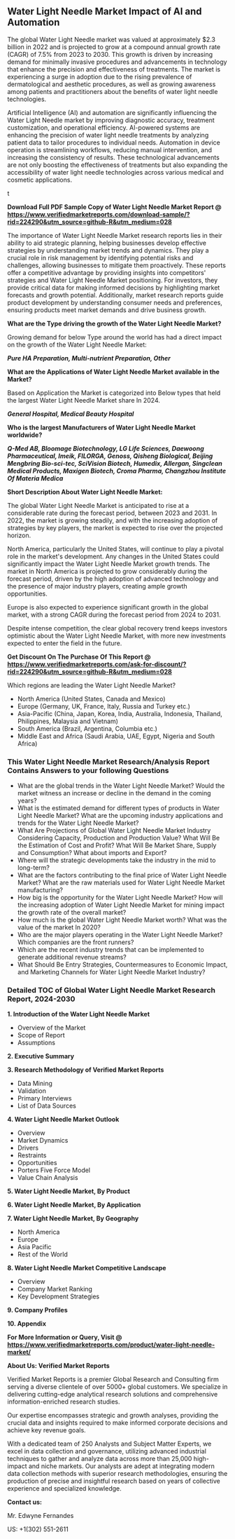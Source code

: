 <h2>Water Light Needle Market Impact of AI and Automation</h2><p>The global Water Light Needle market was valued at approximately $2.3 billion in 2022 and is projected to grow at a compound annual growth rate (CAGR) of 7.5% from 2023 to 2030. This growth is driven by increasing demand for minimally invasive procedures and advancements in technology that enhance the precision and effectiveness of treatments. The market is experiencing a surge in adoption due to the rising prevalence of dermatological and aesthetic procedures, as well as growing awareness among patients and practitioners about the benefits of water light needle technologies.</p><p>Artificial Intelligence (AI) and automation are significantly influencing the Water Light Needle market by improving diagnostic accuracy, treatment customization, and operational efficiency. AI-powered systems are enhancing the precision of water light needle treatments by analyzing patient data to tailor procedures to individual needs. Automation in device operation is streamlining workflows, reducing manual intervention, and increasing the consistency of results. These technological advancements are not only boosting the effectiveness of treatments but also expanding the accessibility of water light needle technologies across various medical and cosmetic applications.</p>t</p><p id="" class=""><strong>Download Full PDF Sample Copy of Water Light Needle Market Report @ <a href="https://www.verifiedmarketreports.com/download-sample/?rid=224290&utm_source=github-R&utm_medium=028" target="_blank">https://www.verifiedmarketreports.com/download-sample/?rid=224290&utm_source=github-R&utm_medium=028</a></strong></p><p>The importance of&nbsp;Water Light Needle Market research reports lies in their ability to aid strategic planning, helping businesses develop effective strategies by understanding market trends and dynamics. They play a crucial role in risk management by identifying potential risks and challenges, allowing businesses to mitigate them proactively. These reports offer a competitive advantage by providing insights into competitors' strategies and Water Light Needle Market positioning. For investors, they provide critical data for making informed decisions by highlighting market forecasts and growth potential. Additionally, market research reports guide product development by understanding consumer needs and preferences, ensuring products meet market demands and drive business growth.</p><p><strong>What are the&nbsp;Type driving the growth of the Water Light Needle Market?</strong></p><p id="" class="">Growing demand for below Type around the world has had a direct impact on the growth of the Water Light Needle Market:</p><em><strong>Pure HA Preparation, Multi-nutrient Preparation, Other</strong></em></p><strong>What are the&nbsp;Applications&nbsp;of Water Light Needle Market available in the Market?</strong></p><p id="" class="">Based on Application the Market is categorized into Below types that held the largest Water Light Needle Market share In 2024.</p><em><strong>General Hospital, Medical Beauty Hospital</strong></em></p><strong>Who is the largest Manufacturers of Water Light Needle Market worldwide?</strong></p><p><em><strong>Q-Med AB, Bloomage Biotechnology, LG Life Sciences, Daewoong Pharmaceutical, Imeik, FILORGA, Genoss, Qisheng Biological, Beijing Mengbring Bio-sci-tec, SciVision Biotech, Humedix, Allergan, Singclean Medical Products, Maxigen Biotech, Croma Pharma, Changzhou Institute Of Materia Medica</strong></em></p><p id="" class=""><strong>Short Description About Water Light Needle Market:</strong></p><p>The global Water Light Needle Market is anticipated to rise at a considerable rate during the forecast period, between 2023 and 2031. In 2022, the market is growing steadily, and with the increasing adoption of strategies by key players, the market is expected to rise over the projected horizon.</p><p>North America, particularly the United States, will continue to play a pivotal role in the market's development. Any changes in the United States could significantly impact the Water Light Needle Market growth trends. The market in North America is projected to grow considerably during the forecast period, driven by the high adoption of advanced technology and the presence of major industry players, creating ample growth opportunities.</p><p>Europe is also expected to experience significant growth in the global market, with a strong CAGR during the forecast period from 2024 to 2031.</p><p>Despite intense competition, the clear global recovery trend keeps investors optimistic about the Water Light Needle Market, with more new investments expected to enter the field in the future.</p><p id="" class=""><strong>Get Discount On The Purchase Of This Report @ <a href="https://www.verifiedmarketreports.com/ask-for-discount/?rid=224290&utm_source=github-R&utm_medium=028" target="_blank">https://www.verifiedmarketreports.com/ask-for-discount/?rid=224290&utm_source=github-R&utm_medium=028</a></strong></p>Which regions are leading the Water Light Needle Market?</p><ul><li>North America (United States, Canada and Mexico)</li><li>Europe (Germany, UK, France, Italy, Russia and Turkey etc.)</li><li>Asia-Pacific (China, Japan, Korea, India, Australia, Indonesia, Thailand, Philippines, Malaysia and Vietnam)</li><li>South America (Brazil, Argentina, Columbia etc.)</li><li>Middle East and Africa (Saudi Arabia, UAE, Egypt, Nigeria and South Africa)</li></ul><h3 id="" class="">This Water Light Needle Market Research/Analysis Report Contains Answers to your following Questions</h3><ul><li>What are the global trends in the Water Light Needle Market? Would the market witness an increase or decline in the demand in the coming years?</li><li>What is the estimated demand for different types of products in Water Light Needle Market? What are the upcoming industry applications and trends for the Water Light Needle Market?</li><li>What Are Projections of Global Water Light Needle Market Industry Considering Capacity, Production and Production Value? What Will Be the Estimation of Cost and Profit? What Will Be Market Share, Supply and Consumption? What about imports and Export?</li><li>Where will the strategic developments take the industry in the mid to long-term?</li><li>What are the factors contributing to the final price of Water Light Needle Market? What are the raw materials used for Water Light Needle Market manufacturing?</li><li>How big is the opportunity for the Water Light Needle Market? How will the increasing adoption of Water Light Needle Market for mining impact the growth rate of the overall market?</li><li>How much is the global Water Light Needle Market worth? What was the value of the market In 2020?</li><li>Who are the major players operating in the Water Light Needle Market? Which companies are the front runners?</li><li>Which are the recent industry trends that can be implemented to generate additional revenue streams?</li><li>What Should Be Entry Strategies, Countermeasures to Economic Impact, and Marketing Channels for Water Light Needle Market Industry?</li></ul><h3 id="" class="">Detailed TOC of Global Water Light Needle Market Research Report, 2024-2030</h3><p id="" class=""><strong>1. Introduction of the Water Light Needle Market</strong></p><ul><li>Overview of the Market</li><li>Scope of Report</li><li>Assumptions</li></ul><p id="" class=""><strong>2. Executive Summary</strong></p><p id="" class=""><strong>3. Research Methodology of Verified Market Reports</strong></p><ul><li>Data Mining</li><li>Validation</li><li>Primary Interviews</li><li>List of Data Sources</li></ul><p id="" class=""><strong>4. Water Light Needle Market Outlook</strong></p><ul><li>Overview</li><li>Market Dynamics</li><li>Drivers</li><li>Restraints</li><li>Opportunities</li><li>Porters Five Force Model</li><li>Value Chain Analysis</li></ul><p id="" class=""><strong>5. Water Light Needle Market, By Product</strong></p><p id="" class=""><strong>6. Water Light Needle Market, By Application</strong></p><p id="" class=""><strong>7. Water Light Needle Market, By Geography</strong></p><ul><li>North America</li><li>Europe</li><li>Asia Pacific</li><li>Rest of the World</li></ul><p id="" class=""><strong>8. Water Light Needle Market Competitive Landscape</strong></p><ul><li>Overview</li><li>Company Market Ranking</li><li>Key Development Strategies</li></ul><p id="" class=""><strong>9. Company Profiles</strong></p><p id="" class=""><strong>10. Appendix</strong></p><p id="" class=""><strong>For More Information or Query, Visit @ <a href="https://www.verifiedmarketreports.com/product/water-light-needle-market/" target="_blank">https://www.verifiedmarketreports.com/product/water-light-needle-market/</a></strong></p><p id="" class=""><strong>About Us: Verified Market Reports</strong></p><p id="" class="">Verified Market Reports is a premier Global Research and Consulting firm serving a diverse clientele of over 5000+ global customers. We specialize in delivering cutting-edge analytical research solutions and comprehensive information-enriched research studies.</p><p id="" class="">Our expertise encompasses strategic and growth analyses, providing the crucial data and insights required to make informed corporate decisions and achieve key revenue goals.</p><p id="" class="">With a dedicated team of 250 Analysts and Subject Matter Experts, we excel in data collection and governance, utilizing advanced industrial techniques to gather and analyze data across more than 25,000 high-impact and niche markets. Our analysts are adept at integrating modern data collection methods with superior research methodologies, ensuring the production of precise and insightful research based on years of collective experience and specialized knowledge.</p><p id="" class=""><strong>Contact us:</strong></p><p id="" class="">Mr. Edwyne Fernandes</p><p id="" class="">US: +1(302) 551-2611</p>